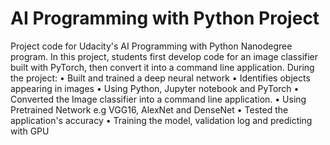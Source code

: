 # AI Programming with Python Project

Project code for Udacity's AI Programming with Python Nanodegree program. In this project, students first develop code for an image classifier built with PyTorch, then convert it into a command line application.
During the project:
  •	Built and trained a deep neural network
  •	Identifies objects appearing in images
  •	Using Python, Jupyter notebook and PyTorch
  •	Converted the Image classifier into a command line application.
  •	Using Pretrained Network e.g VGG16, AlexNet and DenseNet
  •	Tested the application's accuracy
  • Training the model, validation log and predicting with GPU
